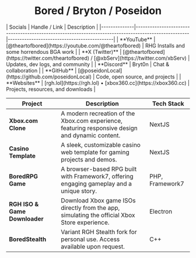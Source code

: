 
<div align="center">
  <h1>Bored / Bryton / Poseidon</h1>
  <!-- Socials are now listed in the table below -->
</div>
| Socials      | Handle / Link                                                                                      | Description                                 |
|--------------|-----------------------------------------------------------------------------------------------------|---------------------------------------------|
| **YouTube**  | [@theartofbored](https://youtube.com/@theartofbored)                                                | RHG Installs and some horrendous BGA work   |
| **X (Twitter)** | [@theartofbored](https://twitter.com/theartofbored) / [@xbServ](https://twitter.com/xbServ)     | Updates, dev logs, and community            |
| **Discord**  | Bryt0n                                                                                             | Chat & collaboration                        |
| **GitHub**   | [@poseidonLocal](https://github.com/poseidonLocal)                                                  | Code, open source, and projects             |
| **Websites** | [rgh.lol](https://rgh.lol) • [xbox360.cc](https://xbox360.cc)                                       | Projects, resources, and downloads          |



| Project                        | Description                                                                                                         | Tech Stack         |
|------------------------------- |--------------------------------------------------------------------------------------------------------------------|--------------------|
| **Xbox.com Clone**             | A modern recreation of the Xbox.com experience, featuring responsive design and dynamic content.                    | NextJS             |
| **Casino Template**            | A sleek, customizable casino web template for gaming projects and demos.                                            | NextJS             |
| **BoredRPG Game**              | A browser-based RPG built with Framework7, offering engaging gameplay and a unique story.                          | PHP, Framework7    |
| **RGH ISO & Game Downloader**  | Download Xbox game ISOs directly from the app, simulating the official Xbox Store experience.                      | Electron           |
| **BoredStealth**               | Variant RGH Stealth fork for personal use. Access available upon request.                                           | C++                |
